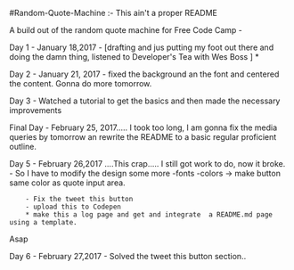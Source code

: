 #Random-Quote-Machine
:- This ain't a proper README

A build out of the random quote machine for Free Code Camp -

Day 1 - January 18,2017 - [drafting and jus putting my foot out there and doing the damn thing, listened to Developer's Tea
with Wes Boss ]
*

Day 2 - January 21, 2017 - fixed the background an the font and centered the content. Gonna do more tomorrow.

Day 3 - Watched a tutorial to get the basics and then made the necessary improvements

Final Day - February 25, 2017..... I took too long, I am gonna fix the media queries by tomorrow an rewrite the README to a basic regular proficient outline.

Day 5 - February 26,2017 ....This crap..... I still got work to do, now it broke.
        - So I have to modify the design some more
          -fonts
          -colors
            -> make button same color as quote input area.

        - Fix the tweet this button
        - upload this to Codepen
        * make this a log page and get and integrate  a README.md page using a template.

Asap

Day 6 - February 27,2017 - Solved the tweet this button section.. 
